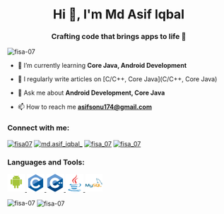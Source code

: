 <h1 align="center">Hi 👋, I'm Md Asif Iqbal</h1>
<h3 align="center">Crafting code that brings apps to life 🚀</h3>

<p align="left"> <img src="https://komarev.com/ghpvc/?username=fisa-07&label=Profile%20views&color=0e75b6&style=flat" alt="fisa-07" /> </p>

- 🌱 I’m currently learning **Core Java, Android Development**

- 📝 I regularly write articles on [C/C++, Core Java](C/C++, Core Java)

- 💬 Ask me about **Android Development, Core Java**

- 📫 How to reach me **asifsonu174@gmail.com**

<h3 align="left">Connect with me:</h3>
<p align="left">
<a href="https://linkedin.com/in/fisa07" target="blank"><img align="center" src="https://raw.githubusercontent.com/rahuldkjain/github-profile-readme-generator/master/src/images/icons/Social/linked-in-alt.svg" alt="fisa07" height="30" width="40" /></a>
<a href="https://instagram.com/md.asif_iqbal_" target="blank"><img align="center" src="https://raw.githubusercontent.com/rahuldkjain/github-profile-readme-generator/master/src/images/icons/Social/instagram.svg" alt="md.asif_iqbal_" height="30" width="40" /></a>
<a href="https://www.hackerrank.com/fisa_07" target="blank"><img align="center" src="https://raw.githubusercontent.com/rahuldkjain/github-profile-readme-generator/master/src/images/icons/Social/hackerrank.svg" alt="fisa_07" height="30" width="40" /></a>
<a href="https://auth.geeksforgeeks.org/user/fisa_07" target="blank"><img align="center" src="https://raw.githubusercontent.com/rahuldkjain/github-profile-readme-generator/master/src/images/icons/Social/geeks-for-geeks.svg" alt="fisa_07" height="30" width="40" /></a>
</p>

<h3 align="left">Languages and Tools:</h3>
<p align="left"> <a href="https://developer.android.com" target="_blank" rel="noreferrer"> <img src="https://raw.githubusercontent.com/devicons/devicon/master/icons/android/android-original-wordmark.svg" alt="android" width="40" height="40"/> </a> <a href="https://www.cprogramming.com/" target="_blank" rel="noreferrer"> <img src="https://raw.githubusercontent.com/devicons/devicon/master/icons/c/c-original.svg" alt="c" width="40" height="40"/> </a> <a href="https://www.w3schools.com/cpp/" target="_blank" rel="noreferrer"> <img src="https://raw.githubusercontent.com/devicons/devicon/master/icons/cplusplus/cplusplus-original.svg" alt="cplusplus" width="40" height="40"/> </a> <a href="https://www.java.com" target="_blank" rel="noreferrer"> <img src="https://raw.githubusercontent.com/devicons/devicon/master/icons/java/java-original.svg" alt="java" width="40" height="40"/> </a> <a href="https://www.mysql.com/" target="_blank" rel="noreferrer"> <img src="https://raw.githubusercontent.com/devicons/devicon/master/icons/mysql/mysql-original-wordmark.svg" alt="mysql" width="40" height="40"/> </a> </p>

<p><img align="left" src="https://github-readme-stats.vercel.app/api/top-langs?username=fisa-07&show_icons=true&locale=en&layout=compact" alt="fisa-07" /></p>

<p>&nbsp;<img align="center" src="https://github-readme-stats.vercel.app/api?username=fisa-07&show_icons=true&locale=en" alt="fisa-07" /></p>
